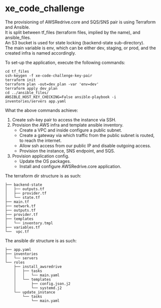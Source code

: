 # xe_code_challenge

The provisioning of AWSRedrive.core and SQS/SNS pair is using Terraform and Ansible.\
It is split between tf_files (terraform files, implied by the name), and ansible_files.\
An S3 bucket is used for state locking (backend-state sub-directory).\
The main variable is env, which can be either dev, staging, or prod, and the created infra is named accordingly.  

To set-up the application, execute the following commands:

```Shell
cd tf_files
ssh-keygen -f xe-code-challenge-key-pair
terraform init
terraform plan -out=dev_plan -var 'env=dev'
terraform apply dev_plan
cd ../ansible_files/
ANSIBLE_HOST_KEY_CHECKING=False ansible-playbook -i inventories/servers app.yaml
```

What the above commands achieve:
1. Create ssh-key pair to access the instance via SSH.
2. Provision the AWS infra and template ansible inventory.
   - Create a VPC and inside configure a public subnet.
   - Create a gateway via which traffic from the public subnet is routed, to reach the internet.
   - Allow ssh access from our public IP and disable outgoing access.
   - Provision the instance, SNS endpoint, and SQS. 
3. Provision application config.
   - Update the OS packages.
   - Install and configure AWSRedrive.core application. 


The terraform dir structure is as such:

```Shell
├── backend-state
│   ├── outputs.tf
│   ├── provider.tf
│   └── state.tf
├── main.tf
├── network.tf
├── outputs.tf
├── provider.tf
├── templates
│   └── inventory.tmpl
├── variables.tf
└──  vpc.tf
```

The ansible dir structure is as such:

```Shell
├── app.yaml
├── inventories
│   └── servers
└── roles
    ├── install_awsredrive
    │   ├── tasks
    │   │   └── main.yaml
    │   └── templates
    │       ├── config.json.j2
    │       └── systemd.j2
    └── update_instance
        └── tasks
            └── main.yaml
```